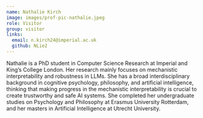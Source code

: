 ```yaml
---
name: Nathalie Kirch
image: images/prof-pic-nathalie.jpeg
role: Visitor
group: visitor
links:
  email: n.kirch24@imperial.ac.uk
  github: NLie2
---
```


Nathalie is a PhD student in Computer Science Research at Imperial and King’s College London. Her research mainly focuses on mechanistic interpretability and robustness in LLMs. She has a broad interdisciplinary background in cognitive psychology, philosophy, and artificial intelligence, thinking that making progress in the mechanistic interpretability is crucial to create trustworthy and safe AI systems. She completed her undergraduate studies on Psychology and Philosophy at Erasmus University Rotterdam, and her masters in Artificial Intelligence at Utrecht University.